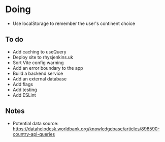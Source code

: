 # Doing

-   Use localStorage to remember the user's continent choice

## To do

-   Add caching to useQuery
-   Deploy site to rhysjenkins.uk
-   Sort Vite config warning
-   Add an error boundary to the app
-   Build a backend service
-   Add an external database
-   Add flags
-   Add testing
-   Add ESLint

## Notes

-   Potential data source: https://datahelpdesk.worldbank.org/knowledgebase/articles/898590-country-api-queries
